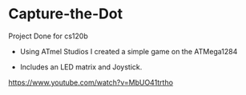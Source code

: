 # Capture-the-Dot
 Project Done for cs120b

* Using ATmel Studios I created a simple game on the ATMega1284

* Includes an LED matrix and Joystick.

https://www.youtube.com/watch?v=MbUO41trtho
